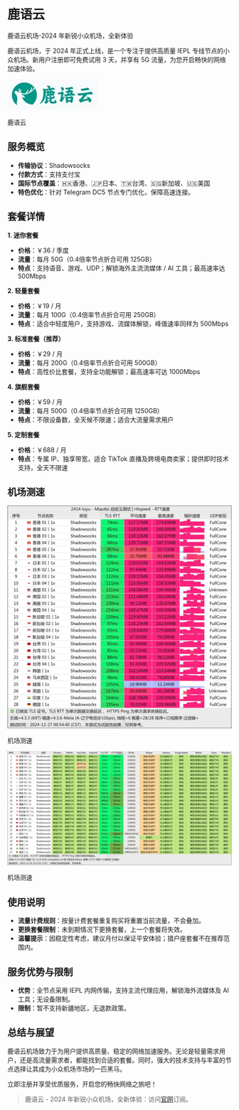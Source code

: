 # 鹿语云
鹿语云机场-2024 年新锐小众机场，全新体验

鹿语云机场，于 2024 年正式上线，是一个专注于提供高质量 IEPL 专线节点的小众机场。新用户注册即可免费试用 3 天，并享有 5G 流量，为您开启畅快的网络加速体验。

![鹿语云](1735524651.webp)

鹿语云

**服务概览**
--------

*   **传输协议**：Shadowsocks
*   **付款方式**：支持支付宝
*   **国际节点覆盖**：🇭🇰香港、🇯🇵日本、🇹🇼台湾、🇸🇬新加坡、🇺🇸美国
*   **特色优化**：针对 Telegram DC5 节点专门优化，保障高速连接。

**套餐详情**
--------

**1\. 迷你套餐**

*   **价格**：￥36 / 季度
*   **流量**：每月 50G（0.4倍率节点折合可用 125GB）
*   **特点**：支持语音、游戏、UDP；解锁海外主流流媒体 / AI 工具；最高速率达 500Mbps

**2\. 轻量套餐**

*   **价格**：￥19 / 月
*   **流量**：每月 100G（0.4倍率节点折合可用 250GB）
*   **特点**：适合中轻度用户，支持游戏、流媒体解锁，峰值速率同样为 500Mbps

**3\. 标准套餐（推荐）**

*   **价格**：￥29 / 月
*   **流量**：每月 200G（0.4倍率节点折合可用 500GB）
*   **特点**：高性价比套餐，支持全功能解锁；最高速率可达 1000Mbps

**4\. 旗舰套餐**

*   **价格**：￥59 / 月
*   **流量**：每月 500G（0.4倍率节点折合可用 1250GB）
*   **特点**：不限设备数，全天候不限速；适合大流量需求用户

**5\. 定制套餐**

*   **价格**：￥688 / 月
*   **特点**：专属 IP、独享带宽，适合 TikTok 直播及跨境电商卖家；提供即时技术支持，全天不限速

机场测速
----

![机场测速](1735526027.jpg)

机场测速

![机场测速](1735526028.jpg)

机场测速

**使用说明**
--------

*   **流量计费规则**：按量计费套餐重复购买将重置当前流量，不会叠加。
*   **更换套餐限制**：未到期情况下更换套餐，上一个套餐将失效。
*   **温馨提示**：因稳定性考虑，建议月付以保证平安体验；猎户座套餐不在推荐范围内。

**服务优势与限制**
-----------

*   **优势**：全节点采用 IEPL 内网传输，支持主流代理应用，解锁海外流媒体及 AI 工具；无设备限制。
*   **限制**：暂不支持新疆地区，无退款政策。

**总结与展望**
---------

鹿语云机场致力于为用户提供高质量、稳定的网络加速服务。无论是轻量需求用户，还是高流量需求者，都能找到合适的套餐。同时，强大的技术支持与丰富的节点选择让其成为小众机场市场的一匹黑马。

立即注册并享受优质服务，开启您的畅快网络之旅吧！

> 鹿语云 - 2024 年新锐小众机场，全新体验：访问[官网](https://tiao.bid/249)订阅。

